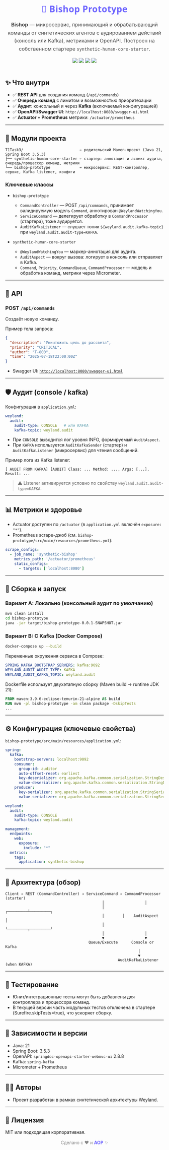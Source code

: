 <div align="center">
  <h1 style="font-family: 'Segoe UI', Roboto, Arial; color:#6C63FF; font-weight:800; letter-spacing:0.5px;">
    🧠 Bishop Prototype
  </h1>
  <p style="font-size:16px; color:#444; max-width:820px; line-height:1.6;">
    <b>Bishop</b> — микросервис, принимающий и обрабатывающий команды от синтетических агентов с аудированием действий
    (консоль или Kafka), метриками и OpenAPI. Построен на собственном стартере <code>synthetic-human-core-starter</code>.
  </p>
  <img src="https://img.shields.io/badge/Java-21-007396?style=for-the-badge" />
  <img src="https://img.shields.io/badge/Spring%20Boot-3.5.3-6DB33F?style=for-the-badge" />
  <img src="https://img.shields.io/badge/Kafka-7.6.0-231F20?style=for-the-badge" />
  <img src="https://img.shields.io/badge/Build-Maven-blue?style=for-the-badge" />
</div>

<br/>

## ✨ Что внутри

- ✅ **REST API** для создания команд (`/api/commands`)
- ✅ **Очередь команд** с лимитом и возможностью приоритезации
- ✅ **Аудит**: консольный и через **Kafka** (включаемый конфигурацией)
- ✅ **OpenAPI/Swagger UI**: `http://localhost:8080/swagger-ui.html`
- ✅ **Actuator + Prometheus** метрики: `/actuator/prometheus`

---

## 🧱 Модули проекта

```text
T1Task3/                         ← родительский Maven-проект (Java 21, Spring Boot 3.5.3)
├── synthetic-human-core-starter ← стартер: аннотация и аспект аудита, очередь/процессор команд, метрики
└── bishop-prototype             ← микросервис: REST-контроллер, сервис, Kafka listener, конфиги
```

### Ключевые классы

- `bishop-prototype`
  - `CommandController` — POST `/api/commands`, принимает валидируемую модель `Command`, аннотирован `@WeylandWatchingYou`.
  - `ServiceCommand` — делегирует обработку в `CommandProcessor` (стартера), тоже аудируется.
  - `AuditKafkaListener` — слушает топик `${weyland.audit.kafka-topic}` при `weyland.audit.audit-type=KAFKA`.

- `synthetic-human-core-starter`
  - `@WeylandWatchingYou` — маркер-аннотация для аудита.
  - `AuditAspect` — вокруг вызова: логирует в консоль или отправляет в Kafka.
  - `Command`, `Priority`, `CommandQueue`, `CommandProcessor` — модель и обработка команд, метрики через Micrometer.

---

## 🔌 API

### POST `/api/commands`

Создаёт новую команду.

Пример тела запроса:

```json
{
  "description": "Уничтожить цель до рассвета",
  "priority": "CRITICAL",
  "author": "T-800",
  "time": "2025-07-18T22:00:00Z"
}
```

- Swagger UI: [`http://localhost:8080/swagger-ui.html`](http://localhost:8080/swagger-ui.html)

---

## 🛡️ Аудит (console / kafka)

Конфигурация в `application.yml`:

```yaml
weyland:
  audit:
    audit-type: CONSOLE   # или KAFKA
    kafka-topic: weyland.audit
```

- При `CONSOLE` выводится лог уровня INFO, формируемый `AuditAspect`.
- При `KAFKA` используется `AuditKafkaSender` (стартер) и `AuditKafkaListener` (микросервис) для чтения сообщений.

Пример лога из Kafka listener:

```text
[ AUDIT FROM KAFKA] [AUDIT] Class: ... Method: ..., Args: [...], Result: ...
```

> ⚠️ Listener активируется условно по свойству `weyland.audit.audit-type=KAFKA`.

---

## 📊 Метрики и здоровье

- Actuator доступен по `/actuator` (в `application.yml` включён `exposure: "*"`).
- Prometheus scrape-джоб (см. `bishop-prototype/src/main/resources/prometheus.yml`):

```yaml
scrape_configs:
  - job_name: 'synthetic-bishop'
    metrics_path: '/actuator/prometheus'
    static_configs:
      - targets: ['localhost:8080']
```

---

## 🧰 Сборка и запуск

### Вариант A: Локально (консольный аудит по умолчанию)

```bash
mvn clean install
cd bishop-prototype
java -jar target/bishop-prototype-0.0.1-SNAPSHOT.jar
```

### Вариант B: С Kafka (Docker Compose)

```bash
docker-compose up --build
```

Переменные окружения сервиса в Compose:

```yaml
SPRING_KAFKA_BOOTSTRAP_SERVERS: kafka:9092
WEYLAND_AUDIT_AUDIT_TYPE: KAFKA
WEYLAND_AUDIT_KAFKA_TOPIC: weyland.audit
```

Dockerfile использует двухэтапную сборку (Maven build → runtime JDK 21):

```dockerfile
FROM maven:3.9.6-eclipse-temurin-21-alpine AS build
RUN mvn -pl bishop-prototype -am clean package -DskipTests
...
```

---

## ⚙️ Конфигурация (ключевые свойства)

`bishop-prototype/src/main/resources/application.yml`:

```yaml
spring:
  kafka:
    bootstrap-servers: localhost:9092
    consumer:
      group-id: auditor
      auto-offset-reset: earliest
      key-deserializer: org.apache.kafka.common.serialization.StringDeserializer
      value-deserializer: org.apache.kafka.common.serialization.StringDeserializer
    producer:
      key-serializer: org.apache.kafka.common.serialization.StringSerializer
      value-serializer: org.apache.kafka.common.serialization.StringSerializer

weyland:
  audit:
    audit-type: CONSOLE
    kafka-topic: weyland.audit

management:
  endpoints:
    web:
      exposure:
        include: "*"
  metrics:
    tags:
      application: synthetic-bishop
```

---

## 🧭 Архитектура (обзор)

```text
Client → REST (CommandController) → ServiceCommand → CommandProcessor (starter)
                                           │                  │
                                           │        ┌─────────┴─────────┐
                                           │        │    AuditAspect    │
                                           │        └─────────┬─────────┘
                                           │                  │
                                           ▼                  ▼
                                     Queue/Execute      Console or Kafka
                                                           │
                                                           ▼
                                                  AuditKafkaListener (when KAFKA)
```

---

## 🧪 Тестирование

- Юнит/интеграционные тесты могут быть добавлены для контроллера и процессора команд.
- В текущей версии часть модульных тестов отключена в стартере (Surefire.skipTests=true), что ускоряет сборку.

---

## 🧾 Зависимости и версии

- Java: 21
- Spring Boot: 3.5.3
- OpenAPI: `springdoc-openapi-starter-webmvc-ui` 2.8.8
- Kafka: `spring-kafka`
- Micrometer + Prometheus

---

## 👨‍💻 Авторы

- Проект разработан в рамках синтетической архитектуры Weyland.

---

## 🧩 Лицензия

MIT или подходящая корпоративная.

<div align="center" style="margin-top:16px; color:#888;">
  Сделано с ❤️ и <span style="color:#6C63FF; font-weight:700;">AOP</span> ✨
</div>
